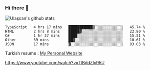 ### Hi there 👋


<!--
**UlascanKilic/ulascankilic** is a ✨ _special_ ✨ repository because its `README.md` (this file) appears on your GitHub profile.

Here are some ideas to get you started:

- 🔭 I’m currently working on ...
- 🌱 I’m currently learning ...
- 👯 I’m looking to collaborate on ...
- 🤔 I’m looking for help with ...
- 💬 Ask me about ...
- 📫 How to reach me: ...
- 😄 Pronouns: ...
- ⚡ Fun fact: ...
-->

![Ulaşcan's github stats](https://github-readme-stats.vercel.app/api?username=ulascankilic&show_icons=true&title_color=fff&icon_color=79ff97&text_color=9f9f9f&bg_color=151515)


<!--START_SECTION:waka-->
```text
TypeScript   4 hrs 17 mins   ███████████▒░░░░░░░░░░░░░   45.74 % 
HTML         2 hrs 8 mins    █████▓░░░░░░░░░░░░░░░░░░░   22.80 % 
C#           1 hr 27 mins    ████░░░░░░░░░░░░░░░░░░░░░   15.51 % 
Other        59 mins         ██▓░░░░░░░░░░░░░░░░░░░░░░   10.61 % 
JSON         17 mins         ▓░░░░░░░░░░░░░░░░░░░░░░░░   03.03 % 
```
<!--END_SECTION:waka-->


Turkish resume : <a href="https://ulascankilic.github.io/">My Personal Website</a>


<youtube>https://www.youtube.com/watch?v=TtBddZlx95U</youtube>



